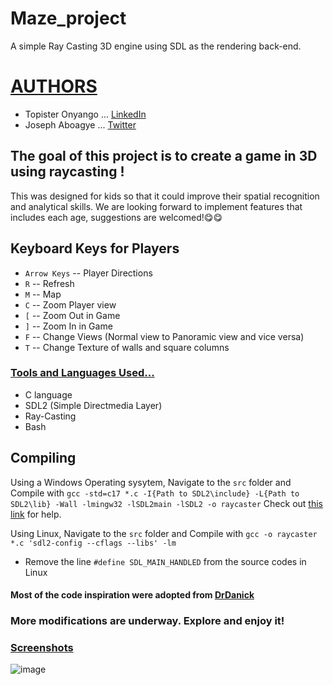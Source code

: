 # Maze_project
A simple Ray Casting 3D engine using SDL as the rendering back-end.

# <u>AUTHORS</u>
- Topister Onyango ... [LinkedIn](https://www.linkedin.com/in/topister-nandera-5930331a5/) 
- Joseph Aboagye ... [Twitter](https://twitter.com/home?lang=en)

## The goal of this project is to create a game in 3D using raycasting !
This was designed for kids so that it could improve their spatial recognition and analytical skills. We are looking forward to implement features that includes each age, suggestions are welcomed!😋😋


## Keyboard Keys for Players
- `Arrow Keys` -- Player Directions 
- `R` -- Refresh 
- `M` -- Map 
- `C` -- Zoom Player view 
- `[` -- Zoom Out in Game 
- `]` -- Zoom In in Game 
- `F` -- Change Views (Normal view to Panoramic view and vice versa) 
- `T` -- Change Texture of walls and square columns 

### <u>Tools and Languages Used...</u>
- C language
- SDL2 (Simple Directmedia Layer)
- Ray-Casting
- Bash

## Compiling
Using a Windows Operating sysytem, Navigate to the `src` folder and Compile with 
`gcc -std=c17 *.c -I{Path to SDL2\include} -L{Path to SDL2\lib} -Wall -lmingw32 -lSDL2main -lSDL2 -o raycaster`
Check out [this link](https://www.matsson.com/prog/sdl2-mingw-w64-tutorial.php#:~:text=the%20gcc%20command.-,Step%202%3A%20Installing%20SDL2,library%20for%20Windows%20using%20MinGW.&text=After%20extracting%20the%20contents%20using,bit%20version%20of%20the%20library) for help.

Using Linux, Navigate to the `src` folder and Compile with
`gcc -o raycaster *.c 'sdl2-config --cflags --libs' -lm`
- Remove the line `#define SDL_MAIN_HANDLED` from the source codes in Linux

#### Most of the code inspiration were adopted from [DrDanick](https://github.com/drdanick)

### More modifications are underway. Explore and enjoy it!

### <u>Screenshots</u>
![image](https://user-images.githubusercontent.com/84641604/199459477-a5852e29-38fa-49a7-999f-7a5325e6dbad.png)
